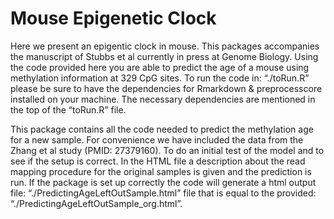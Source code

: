 # Mouse Epigenetic Clock
Here we present an epigentic clock in mouse. This packages accompanies the manuscript of Stubbs et al currently in press at Genome Biology. Using the code provided here you are able to predict the age of a mouse using methylation information at 329 CpG sites. To run the code in: “./toRun.R” please be sure to have the dependencies for Rmarkdown & preprocesscore installed on your machine. The necessary dependencies are mentioned in the top of the “toRun.R” file. 

This package contains all the code needed to predict the methylation age for a new sample. For convenience we have included the data from the Zhang et al study (PMID: 27379160). To do an initial test of the model and to see if the setup is correct. In the HTML file a description about the read mapping procedure for the original samples is given and the prediction is run. If the package is set up correctly the code will generate a html output file: “./PredictingAgeLeftOutSample.html” file that is equal to the provided: “./PredictingAgeLeftOutSample_org.html”. 
